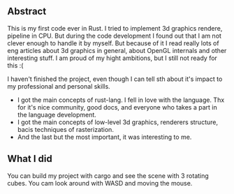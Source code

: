 ## Abstract
This is my first code ever in Rust. I tried to implement 3d graphics rendere,
pipeline in CPU. But during the code development I found out that I am not clever enough
to handle it by myself. But because of it I read really lots of eng articles
about 3d graphics in general, about OpenGL internals and other interesting
stuff. I am proud of my hight ambitions, but I still not ready for this :( 

I haven't finished the project, even though I can tell sth about it's impact to
my professional and personal skills. 

* I got the main concepts of rust-lang. I fell in love with the language. Thx
  for it's nice community, good docs, and everyone who takes a part in
  the language development. 
* I got the main concepts of low-level 3d graphics, renderers structure, bacis
  techniques of rasterization.
* And the last but the most important, it was interesting to me. 

## What I did
You can build my project with cargo and see the scene with 3 rotating cubes. You
cam look around with WASD and moving the mouse. 
